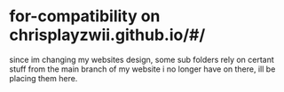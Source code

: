 # for-compatibility on chrisplayzwii.github.io/#/

since im changing my websites design, some sub folders rely on certant stuff from the main branch of my website i no longer have on there, ill be placing them here.
